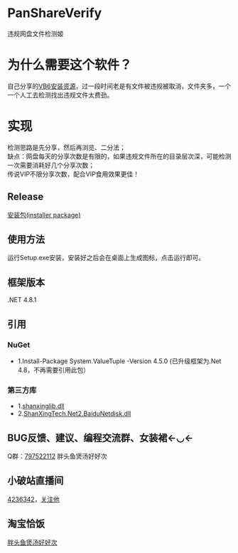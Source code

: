 # PanShareVerify
违规网盘文件检测姬

# 为什么需要这个软件？
自己分享的[VB6安装资源](https://www.bilibili.com/video/BV1Ns411E7Tm?p=1)，过一段时间老是有文件被违规被取消，文件夹多，一个一个人工去检测找出违规文件太费劲。

# 实现
  检测思路是先分享，然后再浏览、二分法；  
  缺点：网盘每天的分享次数是有限的，如果违规文件所在的目录层次深，可能检测一次需要消耗好几个分享次数；  
传说VIP不限分享次数，配合VIP食用效果更佳！ 

## Release
[安装包(installer package)](https://github.com/shanxing2/PanShareVerify/releases)

## 使用方法
运行Setup.exe安装，安装好之后会在桌面上生成图标，点击运行即可。

## 框架版本 
.NET 4.8.1

## 引用
### NuGet  
* 1.Install-Package System.ValueTuple -Version 4.5.0  (已升级框架为.Net 4.8，不再需要引用此包） 

### 第三方库 
*  1.[shanxinglib.dll](https://github.com/shanxing2/shanxinglib) 
*  2.[ShanXingTech.Net2.BaiduNetdisk.dll](https://github.com/shanxing2/ShanXingTech.Net2.BaiduNetdisk) 

## BUG反馈、建议、编程交流群、女装裙←◡←
Q群：[797522112](https://jq.qq.com/?_wv=1027&k=5MuFkkR) 胖头鱼煲汤好好次

## 小破站直播间
[4236342](https://live.bilibili.com/4236342)，[关注他](https://space.bilibili.com/52155851)

## 淘宝恰饭
[胖头鱼煲汤好好次](http://shop68147918.taobao.com/)
